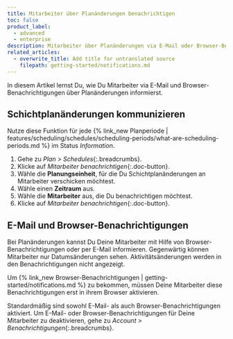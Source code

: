 ```yaml
---
title: Mitarbeiter über Planänderungen benachrichtigen
toc: false
product_label:
  - advanced
  - enterprise
description: Mitarbeiter über Planänderungen via E-Mail oder Browser-Benachrichtigungen informieren.
related_articles:
  - overwrite_title: Add title for untranslated source
    filepath: getting-started/notifications.md
---
```


In diesem Artikel lernst Du, wie Du Mitarbeiter via E-Mail und Browser-Benachrichtigungen über Planänderungen informierst.

## Schichtplanänderungen kommunizieren

Nutze diese Funktion für jede {% link_new Planperiode | features/scheduling/schedules/scheduling-periods/what-are-scheduling-periods.md %} im Status *Information*.

1. Gehe zu *Plan > Schedules*{:.breadcrumbs}.
2. Klicke auf *Mitarbeiter benachrichtigen*{:.doc-button}.
3. Wähle die **Planungseinheit**, für die Du Schichtplanänderungen an Mitarbeiter verschicken möchtest.
4. Wähle einen **Zeitraum** aus.
5. Wähle die **Mitarbeiter** aus, die Du benachrichtigen möchtest.
6. Klicke auf *Mitarbeiter benachrichtigen*{:.doc-button}.

## E-Mail und Browser-Benachrichtigungen

Bei Planänderungen kannst Du Deine Mitarbeiter mit Hilfe von Browser-Benachrichtigungen oder per E-Mail informieren. Gegenwärtig können Mitarbeiter nur Datumsänderungen sehen. Aktivitätsänderungen werden in den Benachrichtigungen nicht angezeigt.

Um {% link_new Browser-Benachrichtigungen | getting-started/notifications.md %} zu bekommen, müssen Deine Mitarbeiter diese Benachrichtigungen erst in ihrem Browser aktivieren.

Standardmäßig sind sowohl E-Mail- als auch Browser-Benachrichtigungen aktiviert. Um E-Mail- oder Browser-Benachrichtigungen für Deine Mitarbeiter zu deaktivieren, gehe zu *Account > Benachrichtigungen*{:.breadcrumbs}.



